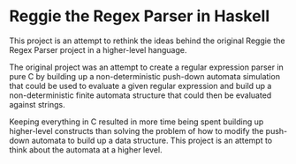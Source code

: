 # Reggie the Regex Parser in Haskell

This project is an attempt to rethink the ideas behind the original Reggie the Regex Parser 
project in a higher-level hanguage.

The original project was an attempt to create a regular expression parser in pure C by
building up a non-deterministic push-down automata simulation that could be used to 
evaluate a given regular expression and build up a non-deterministic finite automata structure
that could then be evaluated against strings.
 
Keeping everything in C resulted in more time being spent building up higher-level constructs than
solving the problem of how to modify the push-down automata to build up a data structure. This project
is an attempt to think about the automata at a higher level.